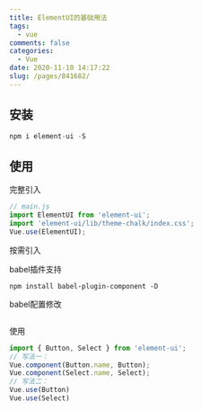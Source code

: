 ```yaml
---
title: ElementUI的基础用法
tags: 
  - vue
comments: false
categories: 
  - Vue
date: 2020-11-10 14:17:22
slug: /pages/841682/
---
```


## 安装

```javascript
npm i element-ui -S
```

## 使用

完整引入

```javascript
// main.js
import ElementUI from 'element-ui';
import 'element-ui/lib/theme-chalk/index.css';
Vue.use(ElementUI);
```

按需引入

babel插件支持

```
npm install babel-plugin-component -D
```

babel配置修改

```

```

使用

```javascript
import { Button, Select } from 'element-ui';
// 写法一：
Vue.component(Button.name, Button);
Vue.component(Select.name, Select);
// 写法二：
Vue.use(Button)
Vue.use(Select)
```

